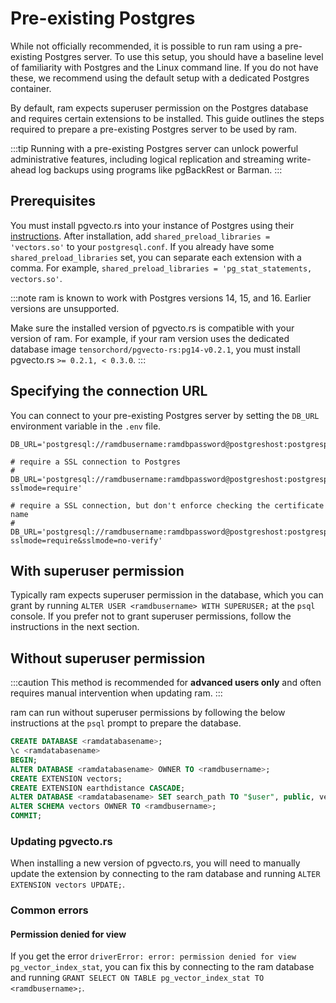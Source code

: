 # Pre-existing Postgres

While not officially recommended, it is possible to run ram using a pre-existing Postgres server. To use this setup, you should have a baseline level of familiarity with Postgres and the Linux command line. If you do not have these, we recommend using the default setup with a dedicated Postgres container.

By default, ram expects superuser permission on the Postgres database and requires certain extensions to be installed. This guide outlines the steps required to prepare a pre-existing Postgres server to be used by ram.

:::tip
Running with a pre-existing Postgres server can unlock powerful administrative features, including logical replication and streaming write-ahead log backups using programs like pgBackRest or Barman.
:::

## Prerequisites

You must install pgvecto.rs into your instance of Postgres using their [instructions][vectors-install]. After installation, add `shared_preload_libraries = 'vectors.so'` to your `postgresql.conf`. If you already have some `shared_preload_libraries` set, you can separate each extension with a comma. For example, `shared_preload_libraries = 'pg_stat_statements, vectors.so'`.

:::note
ram is known to work with Postgres versions 14, 15, and 16. Earlier versions are unsupported.

Make sure the installed version of pgvecto.rs is compatible with your version of ram. For example, if your ram version uses the dedicated database image `tensorchord/pgvecto-rs:pg14-v0.2.1`, you must install pgvecto.rs `>= 0.2.1, < 0.3.0`.
:::

## Specifying the connection URL

You can connect to your pre-existing Postgres server by setting the `DB_URL` environment variable in the `.env` file.

```
DB_URL='postgresql://ramdbusername:ramdbpassword@postgreshost:postgresport/ramdatabasename'

# require a SSL connection to Postgres
# DB_URL='postgresql://ramdbusername:ramdbpassword@postgreshost:postgresport/ramdatabasename?sslmode=require'

# require a SSL connection, but don't enforce checking the certificate name
# DB_URL='postgresql://ramdbusername:ramdbpassword@postgreshost:postgresport/ramdatabasename?sslmode=require&sslmode=no-verify'
```

## With superuser permission

Typically ram expects superuser permission in the database, which you can grant by running `ALTER USER <ramdbusername> WITH SUPERUSER;` at the `psql` console. If you prefer not to grant superuser permissions, follow the instructions in the next section.

## Without superuser permission

:::caution
This method is recommended for **advanced users only** and often requires manual intervention when updating ram.
:::

ram can run without superuser permissions by following the below instructions at the `psql` prompt to prepare the database.

```sql title="Set up Postgres for ram"
CREATE DATABASE <ramdatabasename>;
\c <ramdatabasename>
BEGIN;
ALTER DATABASE <ramdatabasename> OWNER TO <ramdbusername>;
CREATE EXTENSION vectors;
CREATE EXTENSION earthdistance CASCADE;
ALTER DATABASE <ramdatabasename> SET search_path TO "$user", public, vectors;
ALTER SCHEMA vectors OWNER TO <ramdbusername>;
COMMIT;
```

### Updating pgvecto.rs

When installing a new version of pgvecto.rs, you will need to manually update the extension by connecting to the ram database and running `ALTER EXTENSION vectors UPDATE;`.

### Common errors

#### Permission denied for view

If you get the error `driverError: error: permission denied for view pg_vector_index_stat`, you can fix this by connecting to the ram database and running `GRANT SELECT ON TABLE pg_vector_index_stat TO <ramdbusername>;`.

[vectors-install]: https://docs.pgvecto.rs/getting-started/installation.html
